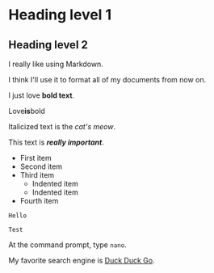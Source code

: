 # Heading level 1

## Heading level 2

I really like using Markdown.

I think I'll use it to format all of my documents from now on.

I just love **bold text**.

Love**is**bold

Italicized text is the _cat's meow_.

This text is **_really important_**.

- First item
- Second item
- Third item
  - Indented item
  - Indented item
- Fourth item

```
Hello

Test
```

At the command prompt, type `nano`.

My favorite search engine is [Duck Duck Go](https://duckduckgo.com 'The best search engine for privacy').
